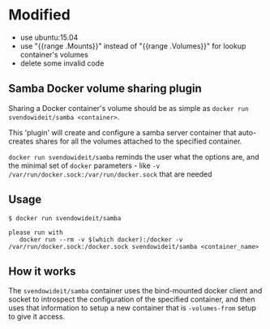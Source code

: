 # Modified
- use ubuntu:15.04
- use "{{range .Mounts}}" instead of "{{range .Volumes}}" for lookup container's volumes
- delete some invalid code

## Samba Docker volume sharing plugin

Sharing a Docker container's volume should be as simple as `docker run svendowideit/samba <container>`.

This 'plugin' will create and configure a samba server container that auto-creates shares for all
the volumes attached to the specified container.

`docker run svendowideit/samba` reminds the user what the options are, and the minimal set of 
`docker` parameters - like `-v /var/run/docker.sock:/var/run/docker.sock` that are needed

## Usage

```
$ docker run svendowideit/samba

please run with
   docker run --rm -v $(which docker):/docker -v /var/run/docker.sock:/docker.sock svendowideit/samba <container_name>
```

## How it works

The `svendowideit/samba` container uses the bind-mounted docker client and socket to introspect
the configuration of the specified container, and then uses that information to setup a new container
that is ``-volumes-from`` setup to give it access.
